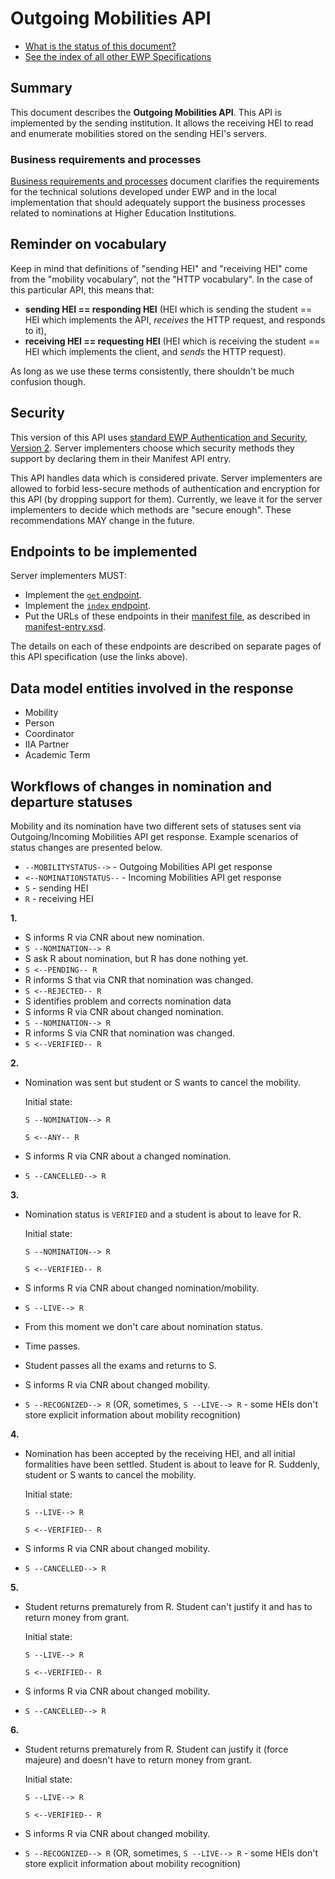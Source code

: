 Outgoing Mobilities API
=======================

* [What is the status of this document?][statuses]
* [See the index of all other EWP Specifications][develhub]


Summary
-------

This document describes the **Outgoing Mobilities API**. This API is
implemented by the sending institution. It allows the receiving HEI to read
and enumerate mobilities stored on the sending HEI's servers.


### Business requirements and processes


[Business requirements and processes](resources/mandatory_business_requirements_nominations.pdf)
document clarifies the requirements for the technical solutions
developed under EWP and in the local implementation that should adequately support
the business processes related to nominations at Higher Education Institutions.


Reminder on vocabulary
----------------------

Keep in mind that definitions of "sending HEI" and "receiving HEI" come from
the "mobility vocabulary", not the "HTTP vocabulary". In the case of this
particular API, this means that:

* **sending HEI == responding HEI** (HEI which is sending the student == HEI
  which implements the API, *receives* the HTTP request, and responds to it),
* **receiving HEI == requesting HEI** (HEI which is receiving the student ==
  HEI which implements the client, and *sends* the HTTP request).

As long as we use these terms consistently, there shouldn't be much confusion
though.


Security
--------

This version of this API uses [standard EWP Authentication and Security, Version 2][sec-v2].
Server implementers choose which security methods they
support by declaring them in their Manifest API entry.

This API handles data which is considered private. Server implementers are
allowed to forbid less-secure methods of authentication and encryption for this
API (by dropping support for them). Currently, we leave it for the server
implementers to decide which methods are "secure enough". These recommendations
MAY change in the future.


Endpoints to be implemented
---------------------------

Server implementers MUST:

 * Implement the [`get` endpoint](endpoints/get.md).
 * Implement the [`index` endpoint](endpoints/index.md).
 * Put the URLs of these endpoints in their [manifest file][discovery-api], as
   described in [manifest-entry.xsd](manifest-entry.xsd).

The details on each of these endpoints are described on separate pages of this
API specification (use the links above).


Data model entities involved in the response
--------------------------------------------

 * Mobility
 * Person
 * Coordinator
 * IIA Partner
 * Academic Term


Workflows of changes in nomination and departure statuses
---------------------------------------------------------

Mobility and its nomination have two different sets of statuses sent via Outgoing/Incoming Mobilities API get response. Example scenarios of status changes are presented below.

* `--MOBILITYSTATUS-->` - Outgoing Mobilities API get response
* `<--NOMINATIONSTATUS--` - Incoming Mobilities API get response
* `S` - sending HEI
* `R` - receiving HEI


**1.**

* S informs R via CNR about new nomination.
* `S --NOMINATION--> R`
* S ask R about nomination, but R has done nothing yet.
* `S <--PENDING-- R`
* R informs S that via CNR that nomination was changed.
* `S <--REJECTED-- R`
* S identifies problem and corrects nomination data
* S informs R via CNR about changed nomination.
* `S --NOMINATION--> R`
* R informs S via CNR that nomination was changed.
* `S <--VERIFIED-- R`

**2.**

* Nomination was sent but student or S wants to cancel the mobility.

  Initial state:
  
  `S --NOMINATION--> R`
  
  `S <--ANY-- R`

* S informs R via CNR about a changed nomination.
* `S --CANCELLED--> R`

**3.**

* Nomination status is `VERIFIED` and a student is about to leave for R.

  Initial state:

  `S --NOMINATION--> R`
  
  `S <--VERIFIED-- R`

* S informs R via CNR about changed nomination/mobility.
* `S --LIVE--> R`
* From this moment we don't care about nomination status.
* Time passes.
* Student passes all the exams and returns to S.
* S informs R via CNR about changed mobility.
* `S --RECOGNIZED--> R` (OR, sometimes, `S --LIVE--> R` - some HEIs don't store explicit information about mobility recognition)

**4.**

* Nomination has been accepted by the receiving HEI, and all initial formalities have been settled. Student is about to leave for R. Suddenly, student or S wants to cancel the mobility.

  Initial state:
  
  `S --LIVE--> R`
  
  `S <--VERIFIED-- R`

* S informs R via CNR about changed mobility.
* `S --CANCELLED--> R`

**5.**

* Student returns prematurely from R. Student can't justify it and has to return money from grant.

  Initial state:
  
  `S --LIVE--> R`
  
  `S <--VERIFIED-- R`

* S informs R via CNR about changed mobility.
* `S --CANCELLED--> R`

**6.**

* Student returns prematurely from R. Student can justify it (force majeure) and doesn't have to return money from grant.

  Initial state:
  
  `S --LIVE--> R`
  
  `S <--VERIFIED-- R`

* S informs R via CNR about changed mobility.
* `S --RECOGNIZED--> R` (OR, sometimes, `S --LIVE--> R` - some HEIs don't store explicit information about mobility recognition)


[develhub]: http://developers.erasmuswithoutpaper.eu/
[statuses]: https://github.com/erasmus-without-paper/ewp-specs-management#statuses
[discovery-api]: https://github.com/erasmus-without-paper/ewp-specs-api-discovery
[sec-v2]: https://github.com/erasmus-without-paper/ewp-specs-sec-intro/tree/stable-v2
